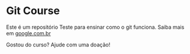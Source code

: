 # Git Course

Este é um repositório Teste para ensinar como o git funciona.
Saiba mais em [google.com.br](https://www.google.com.br)

Gostou do curso? Ajude com uma doação!
